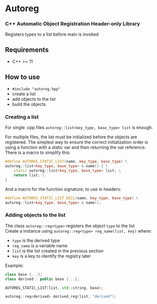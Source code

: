 # Autoreg
### C++ Automatic Object Registration Header-only Library

Registers types to a list before main is invoked

## Requirements
- C++ >= 11

## How to use
- `#include "autoreg.hpp"`
- create a list
- add objects to the list
- build the objects

### Creating a list
For single .cpp files `autoreg::list<key_type, base_type> list` is enough.

For multiple files, the list must be initialized before the objects are registered.
The simplest way to ensure the correct initialization order is using a function with a static var and then returning the var reference. There is a macro to simplify this:
```cpp
#define AUTOREG_STATIC_LIST(name, key_type, base_type) \
autoreg::list<key_type, base_type> & name() { \
    static autoreg::list<key_type, base_type> list; \
    return list; \
}
```
And a macro for the function signature, to use in headers:
```cpp
#define AUTOREG_STATIC_LIST_DECL(name, key_type, base_type) \
autoreg::list<key_type, base_type> & name();
```

### Adding objects to the list
The class `autoreg::reg<type>` registers the object `type` to the list\
Create a instance using `autoreg::reg<type> reg_name(list, key)` where:
- `type` is the derived type
- `reg_name` is a variable name
- `list` is the list created in the previous section
- `key` is a key to identify the registry later

Example:
```cpp
class base {...};
class derived : public base {...};

AUTOREG_STATIC_LIST(list, std::string, base);

autoreg::reg<derived> derived_reg(list, "derived");
```

